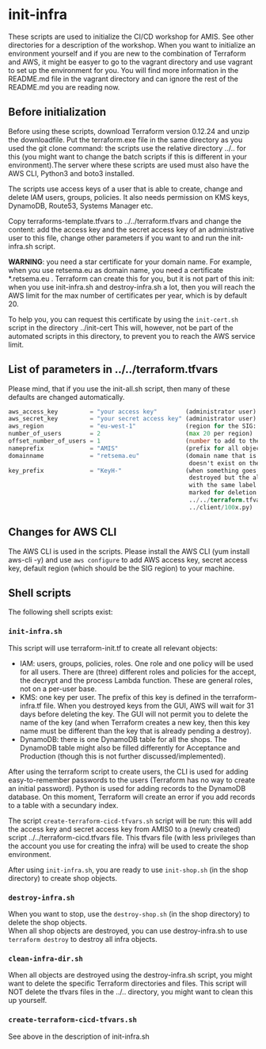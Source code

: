 # init-infra

These scripts are used to initialize the CI/CD workshop for AMIS. See other directories for a description of
the workshop. When you want to initialize an environment yourself and if you are new to the combination of
Terraform and AWS, it might be easyer to go to the vagrant directory and use vagrant to set up the
environment for you. You will find more information in the README.md file in the vagrant directory and can
ignore the rest of the README.md you are reading now.

## Before initialization

Before using these scripts, download Terraform version 0.12.24 and unzip the downloadfile. Put the
terraform.exe file in the same directory as you used the git clone command: the scripts use the relative
directory ../.. for this (you might want to change the batch scripts if this is different in your 
environment).The server where these scripts are used must also have the AWS CLI, Python3 and boto3 installed.

The scripts use access keys of a user that is able to create, change and delete IAM users, groups, policies.
It also needs permission on KMS keys, DynamoDB, Route53, Systems Manager etc.

Copy terraforms-template.tfvars to ../../terraform.tfvars and change the content: add the access key and the
secret access key of an administrative user to this file, change other parameters if you want to and run
the init-infra.sh script.

__WARNING__: you need a star certificate for your domain name. For example, when you use retsema.eu as domain
name, you need a certificate *.retsema.eu . Terraform can create this for you, but it is not part of this
init: when you use init-infra.sh and destroy-infra.sh a lot, then you will reach the AWS limit for the max 
number of certificates per year, which is by default 20.

To help you, you can request this certificate by using the `init-cert.sh` script in the directory ../init-cert
This will, however, not be part of the automated scripts in this directory, to prevent you to reach the AWS 
service limit.

## List of parameters in ../../terraform.tfvars
Please mind, that if you use the init-all.sh script, then many of these defaults are changed automatically.

``` terraform.tfvars
aws_access_key         = "your access key"        (administrator user)
aws_secret_key         = "your secret access key" (administrator user)
aws_region             = "eu-west-1"              (region for the SIG: pipelines and shops are build in this region)
number_of_users        = 2                        (max 20 per region)
offset_number_of_users = 1                        (number to add to the first user. 1 means: first user is AMIS1)
nameprefix             = "AMIS"                   (prefix for all objects: users, groups, policies, SNS topics, Lambda functions, etc)
domainname             = "retsema.eu"             (domain name that is used for the SIG, this should be an internal domain name that 
                                                   doesn't exist on the public internet).
key_prefix             = "KeyH-"                  (when something goes wrong with destroying the environment, then the keys are 
                                                   destroyed but the aliases are not disconnected. When you try to create a new key 
                                                   with the same label (f.e. KeyG-AMIS1) then this will fail, even when the key is 
                                                   marked for deletion. Please change this name on four places: 
                                                   ../../terraform.tfvars, ../shop/terraform-shop.py, ../client/encrypt_and_send.py, 
                                                   ../client/100x.py)
```

## Changes for AWS CLI

The AWS CLI is used in the scripts. Please install the AWS CLI (yum install aws-cli -y) and use `aws configure` to add AWS access key, secret access key, default region (which should be the SIG region) to your machine.

## Shell scripts

The following shell scripts exist:

### `init-infra.sh`

This script will use terraform-init.tf to create all relevant objects:
- IAM: users, groups, policies, roles. One role and one policy will be used for all users. There are (three) different roles and policies for the accept, the decrypt and the process Lambda function. These are general roles, not on a per-user base.
- KMS: one key per user. The prefix of this key is defined in the terraform-infra.tf file. When you destroyed keys from the GUI, AWS will wait for 31 days before deleting the key. The GUI will not permit you to delete the name of the key (and when Terraform creates a new key, then this key name must be different than the key that is already pending a destroy).
- DynamoDB: there is one DynamoDB table for all the shops. The DynamoDB table might also be filled differently for Acceptance and Production (though this is not further discussed/implemented).

After using the terraform script to create users, the CLI is used for adding easy-to-remember passwords to the users (Terraform has no way to create an initial password).
Python is used for adding records to the DynamoDB database. On this moment, Terraform will create an error if you add records to a table with a secundary index.

The script `create-terraform-cicd-tfvars.sh` script will be run: this will add the access key and secret access key from AMIS0 to a (newly created) script ../../terraform-cicd.tfvars file. This tfvars file (with less privileges than the account you use for creating the infra) will be used to create the shop environment.

After using `init-infra.sh`, you are ready to use `init-shop.sh` (in the shop directory) to create shop objects.

### `destroy-infra.sh`

When you want to stop, use the `destroy-shop.sh` (in the shop directory) to delete the shop objects.\
When all shop objects are destroyed, you can use destroy-infra.sh to use `terraform destroy` to destroy all infra objects.

### `clean-infra-dir.sh`

When all objects are destroyed using the destroy-infra.sh script, you might want to delete the specific
Terraform directories and files. This script will NOT delete the tfvars files in the ../.. directory,
you might want to clean this up yourself.

### `create-terraform-cicd-tfvars.sh`

See above in the description of init-infra.sh

